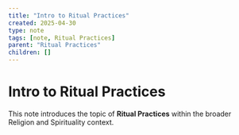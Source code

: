 ```yaml
---
title: "Intro to Ritual Practices"
created: 2025-04-30
type: note
tags: [note, Ritual Practices]
parent: "Ritual Practices"
children: []
---
```


# Intro to Ritual Practices

This note introduces the topic of **Ritual Practices** within the broader Religion and Spirituality context.
